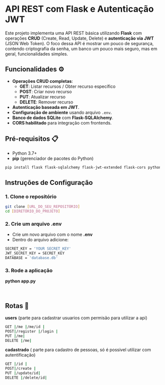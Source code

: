 # API REST com Flask e Autenticação JWT

Este projeto implementa uma API REST básica utilizando **Flask** com operações **CRUD** (Create, Read, Update, Delete) e **autenticação via JWT** (JSON Web Token). O foco dessa API é mostrar um pouco de segurança, contendo criptografia da senha, um banco um pouco mais seguro, mas em geral, funcionalidades simples.

## Funcionalidades ⚙️

- **Operações CRUD completas**:
  - **GET**: Listar recursos / Obter recurso específico
  - **POST**: Criar novo recurso
  - **PUT**: Atualizar recurso
  - **DELETE**: Remover recurso
- **Autenticação baseada em JWT**.
- **Configuração de ambiente** usando arquivo `.env`.
- **Banco de dados SQLite** com **Flask-SQLAlchemy**.
- **CORS habilitado** para integração com frontends.

## Pré-requisitos 📋

- Python 3.7+
- **pip** (gerenciador de pacotes do Python)
```bash
pip install flask flask-sqlalchemy flask-jwt-extended flask-cors python-dotenv
```

## Instruções de Configuração

### 1. Clone o repositório

```bash
git clone [URL_DO_SEU_REPOSITÓRIO]
cd [DIRETÓRIO_DO_PROJETO]
```

### 2. Crie um arquivo .env
- Crie um novo arquivo com o nome **.env**
- Dentro do arquivo adicione:
``` bash
SECRET_KEY = 'YOUR SECRET_KEY'
JWT_SECRET_KEY = SECRET_KEY
DATABASE = 'database.db'
```

### 3. Rode a aplicação
**python app.py**

  
## Rotas 🧭
**users** (parte para cadastrar usuarios com permisão para utilizar a api)
```bash
GET |/me |/me/id |
POST|/register |/login |
PUT |/me|
DELETE |/me|
```
**cadastrado** ( parte para cadastro de pessoas, só é possivel utilizar com autentificação)
```bash
GET |/id |
POST|/create |
PUT |/update/id|
DELETE |/delete/id|
```

